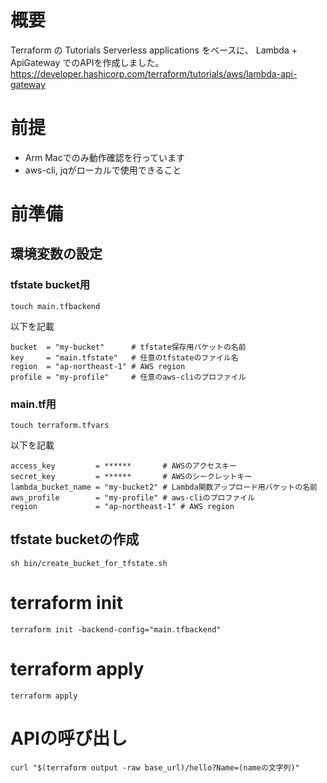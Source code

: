 # 概要
Terraform の Tutorials Serverless applications をベースに、
Lambda + ApiGateway でのAPIを作成しました。
https://developer.hashicorp.com/terraform/tutorials/aws/lambda-api-gateway

# 前提
- Arm Macでのみ動作確認を行っています
- aws-cli, jqがローカルで使用できること

# 前準備
## 環境変数の設定
### tfstate bucket用
```
touch main.tfbackend
```

以下を記載

```
bucket  = "my-bucket"      # tfstate保存用バケットの名前
key     = "main.tfstate"   # 任意のtfstateのファイル名
region  = "ap-northeast-1" # AWS region
profile = "my-profile"     # 任意のaws-cliのプロファイル
```

### main.tf用
```
touch terraform.tfvars
```

以下を記載

```
access_key         = ******       # AWSのアクセスキー
secret_key         = ******       # AWSのシークレットキー
lambda_bucket_name = "my-bucket2" # Lambda関数アップロード用バケットの名前 
aws_profile        = "my-profile" # aws-cliのプロファイル
region             = "ap-northeast-1" # AWS region
```

## tfstate bucketの作成
```
sh bin/create_bucket_for_tfstate.sh
```

# terraform init
```
terraform init -backend-config="main.tfbackend"
```

# terraform apply
```
terraform apply
```

# APIの呼び出し
```
curl "$(terraform output -raw base_url)/hello?Name=(nameの文字列)"
```

